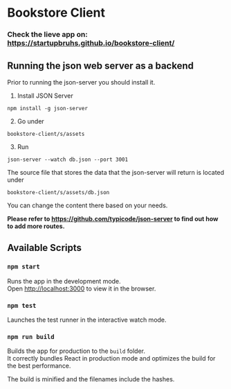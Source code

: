 # Bookstore Client

### Check the lieve app on: https://startupbruhs.github.io/bookstore-client/

## Running the json web server as a backend

Prior to running the json-server you should install it.

1. Install JSON Server

```
npm install -g json-server
```

2. Go under

```
bookstore-client/s/assets
```

3. Run

```
json-server --watch db.json --port 3001
```

The source file that stores the data that the json-server will return is
located under

```
bookstore-client/s/assets/db.json
```

You can change the content there based on your needs.

**Please refer to https://github.com/typicode/json-server to find out how to add more routes.**

## Available Scripts

### `npm start`

Runs the app in the development mode.<br />
Open [http://localhost:3000](http://localhost:3000) to view it in the browser.

### `npm test`

Launches the test runner in the interactive watch mode.<br />

### `npm run build`

Builds the app for production to the `build` folder.<br />
It correctly bundles React in production mode and optimizes the build for the best performance.

The build is minified and the filenames include the hashes.<br />
